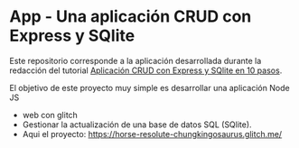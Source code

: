 # App - Una aplicación CRUD con Express y SQlite
Este repositorio corresponde a la aplicación desarrollada durante la redacción del tutorial
[Aplicación CRUD con Express y SQlite en 10 pasos](https://blog.pagesd.info/2019/09/11/crud-avec-express-sqlite-10-etapes/).

El objetivo de este proyecto muy simple es desarrollar una aplicación Node JS

* web con glitch
* Gestionar la actualización de una base de datos SQL (SQlite).
* Aqui el proyecto: 
https://horse-resolute-chungkingosaurus.glitch.me/
